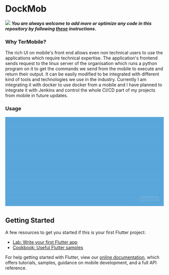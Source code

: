 # DockMob
![](https://cdn.hipwallpaper.com/i/72/14/7qMgZu.jpg)
***You are always welcome to add more or optimize any code in this repository by following [these](https://github.com/Aman9026/Dock-Mob/blob/master/CONTRIBUTING.md) instructions.***


### Why TerMobile?
The rich UI on mobile's front end allows even non technical users to use the applications which require technical expertise. The application's frontend sends request to the linux server of the organisation which runs a python program on it to get the commands we send from the mobile to execute and return their output. It can be easily modified to be integrated with different kind of tools and technologies we use in the industry. Currently I am integrating it with docker to use docker from a mobile and I have planned to integrate it with Jenkins and control the whole CI/CD part of my projects from mobile in future updates.

### Usage
![demogif](https://github.com/Aman9026/Dock-Mob/blob/master/DEMO/ezgif.com-video-to-gif.gif)

## Getting Started

A few resources to get you started if this is your first Flutter project:

- [Lab: Write your first Flutter app](https://flutter.dev/docs/get-started/codelab)
- [Cookbook: Useful Flutter samples](https://flutter.dev/docs/cookbook)

For help getting started with Flutter, view our
[online documentation](https://flutter.dev/docs), which offers tutorials,
samples, guidance on mobile development, and a full API reference.
